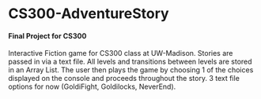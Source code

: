 # CS300-AdventureStory
#### Final Project for CS300
Interactive Fiction game for CS300 class at UW-Madison.
Stories are passed in via a text file. All levels and transitions between levels are stored in an Array List. The user then plays the game by choosing 1 of the choices displayed on the console and proceeds throughout the story.
3 text file options for now (GoldiFight, Goldilocks, NeverEnd).

